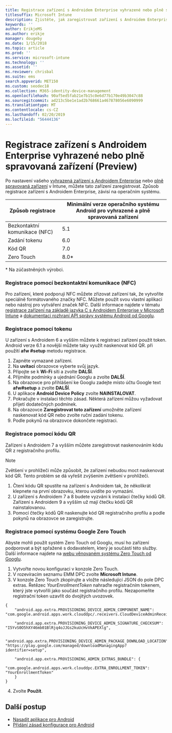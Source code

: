 ```yaml
---
title: Registrace zařízení s Androidem Enterprise vyhrazené nebo plně spravovaným zařízením v Intune
titlesuffix: Microsoft Intune
description: Zjistěte, jak zaregistrovat zařízení s Androidem Enterprise vyhrazené nebo plně spravovaným zařízením v Intune.
keywords: ''
author: ErikjeMS
ms.author: erikje
manager: dougeby
ms.date: 1/15/2018
ms.topic: article
ms.prod: ''
ms.service: microsoft-intune
ms.technology: ''
ms.assetid: ''
ms.reviewer: chrisbal
ms.suite: ems
search.appverid: MET150
ms.custom: seodec18
ms.collection: M365-identity-device-management
ms.openlocfilehash: 90af5ed5fab21e7b15c0e6d77b170e49b3047c88
ms.sourcegitcommit: ad213c5be1e1ad2b768661a467878056e6090999
ms.translationtype: MT
ms.contentlocale: cs-CZ
ms.lasthandoff: 02/20/2019
ms.locfileid: "56444136"
---
```

# <a name="enroll-your-android-enterprise-dedicated-devices-or-fully-managed-devices-preview"></a>Registrace zařízení s Androidem Enterprise vyhrazené nebo plně spravovaná zařízení (Preview)

Po nastavení vašeho [vyhrazená zařízení s Androidem Enterprise](android-kiosk-enroll.md) nebo [plně spravovaná zařízení](android-fully-managed-enroll.md) v Intune, můžete tato zařízení zaregistrovat. Způsob registrace zařízení s Androidem Enterprise, závisí na operačním systému.

| Způsob registrace | Minimální verze operačního systému Android pro vyhrazené a plně spravovaná zařízení |
| ----- | ----- |
| Bezkontaktní komunikace (NFC) | 5.1 |
| Zadání tokenu | 6.0 |
| Kód QR | 7.0 |
| Zero Touch  | 8.0\* |

\* Na zúčastněných výrobci.

### <a name="enroll-by-using-near-field-communication-nfc"></a>Registrace pomocí bezkontaktní komunikace (NFC)

Pro zařízení, které podporují NFC můžete zřizovat zařízení tak, že vytvoříte speciálně formátovaného značky NFC. Můžete použít svou vlastní aplikaci nebo nástroj pro vytváření značek NFC. Další informace najdete v tématu [registrace zařízení na základě jazyka C s Androidem Enterprise v Microsoft Intune](https://blogs.technet.microsoft.com/cbernier/2018/10/15/nfc-based-android-enterprise-device-enrollment-with-microsoft-intune/) a [dokumentaci rozhraní API správy systému Android od Googlu](https://developers.google.com/android/management/provision-device#nfc_method).

### <a name="enroll-by-using-a-token"></a>Registrace pomocí tokenu

U zařízení s Androidem 6 a vyšším můžete k registraci zařízení použít token. Android verze 6.1 a novější můžete taky využít naskenovat kód QR. při použití **afw #setup** metodu registrace.

1. Zapněte vymazané zařízení.
2. Na **uvítací** obrazovce vyberte svůj jazyk.
3. Připojte se k **Wi-Fi** síti a zvolte **DALŠÍ**.
4. Přijměte podmínky a ujednání Googlu a zvolte **DALŠÍ**.
5. Na obrazovce pro přihlášení ke Googlu zadejte místo účtu Google text **afw#setup** a zvolte **DALŠÍ**.
6. U aplikace **Android Device Policy** zvolte **NAINSTALOVAT**.
7. Pokračujte v instalaci těchto zásad.  Některá zařízení můžou vyžadovat přijetí dodatečných podmínek. 
8. Na obrazovce **Zaregistrovat toto zařízení** umožněte zařízení naskenovat kód QR nebo zvolte ruční zadání tokenu.
9. Podle pokynů na obrazovce dokončete registraci. 

### <a name="enroll-by-using-a-qr-code"></a>Registrace pomocí kódu QR

Zařízení s Androidem 7 a vyšším můžete zaregistrovat naskenováním kódu QR z registračního profilu.

> [!Note]
> Zvětšení v prohlížeči může způsobit, že zařízení nebudou moct naskenovat kód QR. Tento problém se dá vyřešit zvýšením zvětšení v prohlížeči.

1. Čtení kódu QR spustíte na zařízení s Androidem tak, že několikrát klepnete na první obrazovku, kterou uvidíte po vymazání.
2. U zařízení s Androidem 7 a 8 budete vyzváni k instalaci čtečky kódů QR. Zařízení s Androidem 9 a vyšším už mají čtečku kódů QR nainstalovanou.
3. Pomocí čtečky kódů QR naskenujte kód QR registračního profilu a podle pokynů na obrazovce se zaregistrujte.

### <a name="enroll-by-using-google-zero-touch"></a>Registrace pomocí systému Google Zero Touch

Abyste mohli použít systém Zero Touch od Googlu, musí ho zařízení podporovat a být spřažené s dodavatelem, který je součástí této služby.  Další informace najdete na [webu věnovaném systému Zero Touch od Googlu](https://www.android.com/enterprise/management/zero-touch/). 

1. Vytvořte novou konfiguraci v konzole Zero Touch.
2. V rozevíracím seznamu EMM DPC zvolte **Microsoft Intune**.
3. V konzole Zero Touch zkopírujte a vložte následující JSON do pole DPC extras. Řetězec *YourEnrollmentToken* nahraďte registračním tokenem, který jste vytvořili jako součást registračního profilu. Nezapomeňte registrační token uzavřít do dvojitých uvozovek.

```
{ 
    "android.app.extra.PROVISIONING_DEVICE_ADMIN_COMPONENT_NAME": "com.google.android.apps.work.clouddpc/.receivers.CloudDeviceAdminReceiver", 

    "android.app.extra.PROVISIONING_DEVICE_ADMIN_SIGNATURE_CHECKSUM": "I5YvS0O5hXY46mb01BlRjq4oJJGs2kuUcHvVkAPEXlg", 

    "android.app.extra.PROVISIONING_DEVICE_ADMIN_PACKAGE_DOWNLOAD_LOCATION": "https://play.google.com/managed/downloadManagingApp?identifier=setup", 

    "android.app.extra.PROVISIONING_ADMIN_EXTRAS_BUNDLE": { 
        "com.google.android.apps.work.clouddpc.EXTRA_ENROLLMENT_TOKEN": "YourEnrollmentToken" 
    } 
} 
```
4. Zvolte **Použít**.


## <a name="next-steps"></a>Další postup
- [Nasadit aplikace pro Android](apps-deploy.md)
- [Přidání zásad konfigurace pro Android](device-profiles.md)

